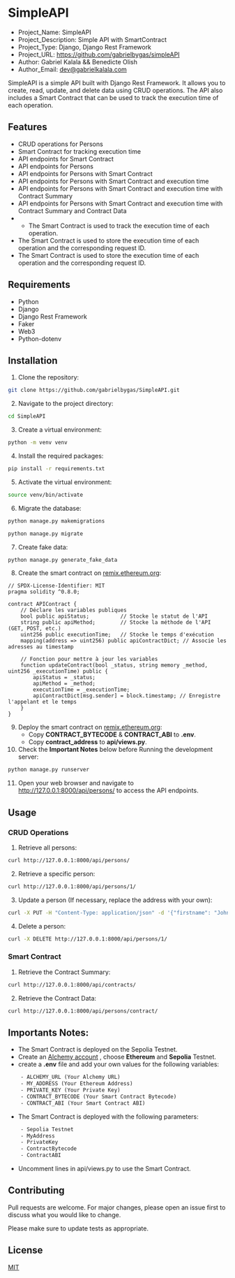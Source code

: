 # SimpleAPI
- Project_Name: SimpleAPI
- Project_Description: Simple API with SmartContract
- Project_Type: Django, Django Rest Framework
- Project_URL: https://github.com/gabrielbygas/simpleAPI
- Author: Gabriel Kalala && Benedicte Olish
- Author_Email: dev@gabrielkalala.com

SimpleAPI is a simple API built with Django Rest Framework. It allows you to create, read, update, and delete data using CRUD operations. The API also includes a Smart Contract that can be used to track the execution time of each operation.

## Features
- CRUD operations for Persons
- Smart Contract for tracking execution time
- API endpoints for Smart Contract
- API endpoints for Persons
- API endpoints for Persons with Smart Contract
- API endpoints for Persons with Smart Contract and execution time
- API endpoints for Persons with Smart Contract and execution time with Contract Summary
- API endpoints for Persons with Smart Contract and execution time with Contract Summary and Contract Data
- - The Smart Contract is used to track the execution time of each operation.
- The Smart Contract is used to store the execution time of each operation and the corresponding request ID.
- The Smart Contract is used to store the execution time of each operation and the corresponding request ID.

## Requirements
- Python
- Django
- Django Rest Framework
- Faker
- Web3
- Python-dotenv

## Installation
1. Clone the repository:
```bash
git clone https://github.com/gabrielbygas/SimpleAPI.git
```
2. Navigate to the project directory:
```bash
cd SimpleAPI
```
3. Create a virtual environment:
```bash
python -m venv venv
```
4. Install the required packages:
```bash
pip install -r requirements.txt
```
5. Activate the virtual environment:
```bash
source venv/bin/activate
```
6. Migrate the database:
```bash
python manage.py makemigrations
```
```bash
python manage.py migrate
```
7. Create fake data:
```bash
python manage.py generate_fake_data
```
8. Create the smart contract on [remix.ethereum.org](https://remix.ethereum.org/):
```solidity
// SPDX-License-Identifier: MIT
pragma solidity ^0.8.0;

contract APIContract {
    // Déclare les variables publiques
    bool public apiStatus;          // Stocke le statut de l'API
    string public apiMethod;        // Stocke la méthode de l'API (GET, POST, etc.)
    uint256 public executionTime;   // Stocke le temps d'exécution
    mapping(address => uint256) public apiContractDict; // Associe les adresses au timestamp

    // Fonction pour mettre à jour les variables
    function updateContract(bool _status, string memory _method, uint256 _executionTime) public {
        apiStatus = _status;
        apiMethod = _method;
        executionTime = _executionTime;
        apiContractDict[msg.sender] = block.timestamp; // Enregistre l'appelant et le temps
    }
}
```
9. Deploy the smart contract on [remix.ethereum.org](https://remix.ethereum.org/): 
    - Copy __CONTRACT_BYTECODE__ & __CONTRACT_ABI__ to __.env__.
    - Copy __contract_address__ to __api/views.py__.
10. Check the __Important Notes__ below before Running the development server:
```bash
python manage.py runserver
```
11. Open your web browser and navigate to http://127.0.0.1:8000/api/persons/ to access the API endpoints.


## Usage
### CRUD Operations

1. Retrieve all persons:
```bash
curl http://127.0.0.1:8000/api/persons/
```
2. Retrieve a specific person:
```bash
curl http://127.0.0.1:8000/api/persons/1/
```
3. Update a person (If necessary, replace the address with your own):
```bash
curl -X PUT -H "Content-Type: application/json" -d '{"firstname": "John", "lastname": "Doe", "sex": "M", "email": "john.doe@example.com", "phone": "1234567890", "city": "New York", "country": "USA", "age": 30}' http://127.0.0.1:8000/api/persons/1/
```
4. Delete a person:
```bash
curl -X DELETE http://127.0.0.1:8000/api/persons/1/
```

### Smart Contract
1. Retrieve the Contract Summary:
```bash
curl http://127.0.0.1:8000/api/contracts/
```
2. Retrieve the Contract Data:
```bash
curl http://127.0.0.1:8000/api/persons/contract/
```

## Importants Notes:

- The Smart Contract is deployed on the Sepolia Testnet.
- Create an [Alchemy account](https://www.alchemy.com/) , choose __Ethereum__ and __Sepolia__ Testnet.
- create a __.env__ file and add your own values for the following variables:
```txt
    - ALCHEMY_URL (Your Alchemy URL)
    - MY_ADDRESS (Your Ethereum Address)
    - PRIVATE_KEY (Your Private Key)
    - CONTRACT_BYTECODE (Your Smart Contract Bytecode)
    - CONTRACT_ABI (Your Smart Contract ABI)
```
- The Smart Contract is deployed with the following parameters:
```txt
    - Sepolia Testnet
    - MyAddress
    - PrivateKey
    - ContractBytecode
    - ContractABI
```
- Uncomment lines in api/views.py to use the Smart Contract.
  
## Contributing
Pull requests are welcome. For major changes, please open an issue first to discuss what you would like to change.

Please make sure to update tests as appropriate.

## License
[MIT](https://choosealicense.com/licenses/mit/)